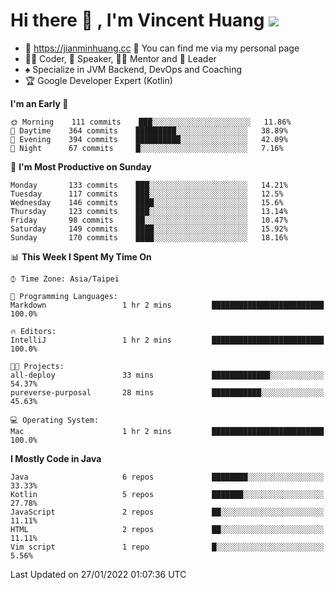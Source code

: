 # Hi there 👋 , I'm Vincent Huang ![](https://komarev.com/ghpvc/?username=Jian-Min-Huang)
- 💎 https://jianminhuang.cc 🙋 You can find me via my personal page
- 👨‍💻 Coder, 🎤 Speaker, 👨‍🏫 Mentor and 🚀 Leader
- ♠️ Specialize in JVM Backend, DevOps and Coaching
- 🏆 Google Developer Expert (Kotlin)

<!--START_SECTION:waka-->
**I'm an Early 🐤** 

```text
🌞 Morning    111 commits    ███░░░░░░░░░░░░░░░░░░░░░░   11.86% 
🌆 Daytime    364 commits    █████████░░░░░░░░░░░░░░░░   38.89% 
🌃 Evening    394 commits    ██████████░░░░░░░░░░░░░░░   42.09% 
🌙 Night      67 commits     █░░░░░░░░░░░░░░░░░░░░░░░░   7.16%

```
📅 **I'm Most Productive on Sunday** 

```text
Monday       133 commits    ███░░░░░░░░░░░░░░░░░░░░░░   14.21% 
Tuesday      117 commits    ███░░░░░░░░░░░░░░░░░░░░░░   12.5% 
Wednesday    146 commits    ████░░░░░░░░░░░░░░░░░░░░░   15.6% 
Thursday     123 commits    ███░░░░░░░░░░░░░░░░░░░░░░   13.14% 
Friday       98 commits     ██░░░░░░░░░░░░░░░░░░░░░░░   10.47% 
Saturday     149 commits    ████░░░░░░░░░░░░░░░░░░░░░   15.92% 
Sunday       170 commits    ████░░░░░░░░░░░░░░░░░░░░░   18.16%

```


📊 **This Week I Spent My Time On** 

```text
⌚︎ Time Zone: Asia/Taipei

💬 Programming Languages: 
Markdown                 1 hr 2 mins         █████████████████████████   100.0%

🔥 Editors: 
IntelliJ                 1 hr 2 mins         █████████████████████████   100.0%

🐱‍💻 Projects: 
all-deploy               33 mins             █████████████░░░░░░░░░░░░   54.37% 
pureverse-purposal       28 mins             ███████████░░░░░░░░░░░░░░   45.63%

💻 Operating System: 
Mac                      1 hr 2 mins         █████████████████████████   100.0%

```

**I Mostly Code in Java** 

```text
Java                     6 repos             ████████░░░░░░░░░░░░░░░░░   33.33% 
Kotlin                   5 repos             ███████░░░░░░░░░░░░░░░░░░   27.78% 
JavaScript               2 repos             ██░░░░░░░░░░░░░░░░░░░░░░░   11.11% 
HTML                     2 repos             ██░░░░░░░░░░░░░░░░░░░░░░░   11.11% 
Vim script               1 repo              █░░░░░░░░░░░░░░░░░░░░░░░░   5.56%

```



 Last Updated on 27/01/2022 01:07:36 UTC
<!--END_SECTION:waka-->
